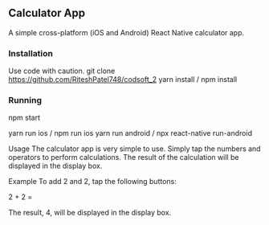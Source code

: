 ## Calculator App

A simple cross-platform (iOS and Android) React Native calculator app.

### Installation

Use code with caution.
git clone https://github.com/RiteshPatel748/codsoft_2
yarn install / npm install


### Running
npm start

yarn run ios / npm run ios
yarn run android / npx react-native run-android

Usage
The calculator app is very simple to use. Simply tap the numbers and operators to perform calculations. The result of the calculation will be displayed in the display box.

Example
To add 2 and 2, tap the following buttons:

2 + 2 =

The result, 4, will be displayed in the display box.